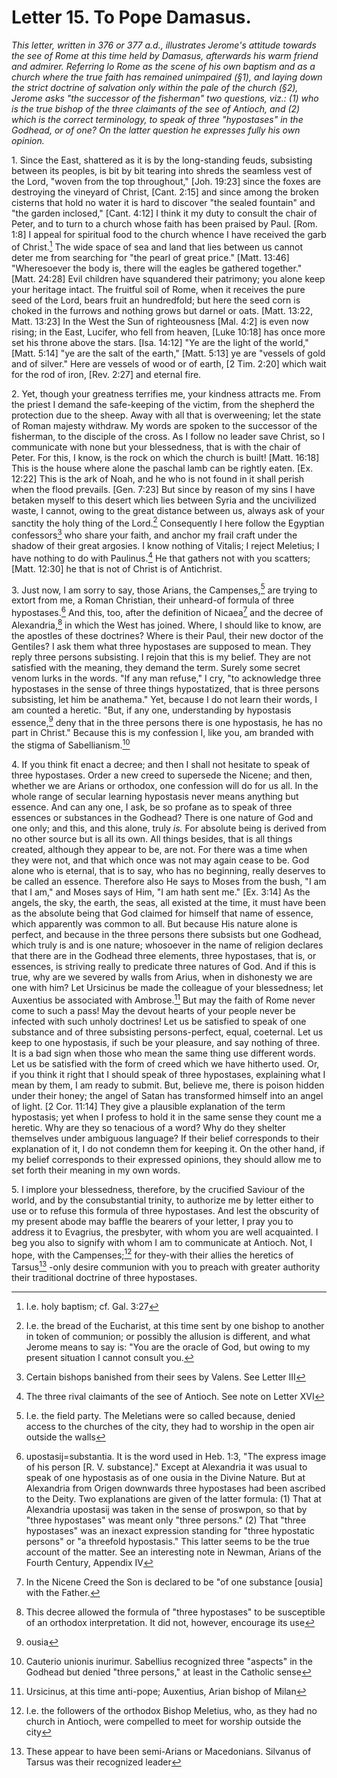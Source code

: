 <h1>Letter 15. To Pope Damasus.</h1>

<p><i>This letter, written in 376 or 377 a.d., illustrates Jerome's attitude towards the see of Rome at this time held by Damasus, afterwards his warm friend and admirer. Referring lo Rome as the scene of his own baptism and as a church where the true faith has remained unimpaired (&#167;1), and laying down the strict doctrine of salvation only within the pale of the church (&#167;2), Jerome asks "the successor of the fisherman" two questions, viz.: (1) who is the true bishop of the three claimants of the see of Antioch, and (2) which is the correct terminology, to speak of three "hypostases" in the Godhead, or of one? On the latter question he expresses fully his own opinion.</i></p>

1\. Since the East, shattered as it is by the long-standing feuds, subsisting between its peoples, is bit by bit tearing into shreds the seamless vest of the Lord, "woven from the top throughout," [Joh. 19:23] since the foxes are destroying the vineyard of Christ, [Cant. 2:15] and since among the broken cisterns that hold no water it is hard to discover "the sealed fountain" and "the garden inclosed," [Cant. 4:12] I think it my duty to consult the chair of Peter, and to turn to a church whose faith has been praised by Paul. [Rom. 1:8] I appeal for spiritual food to the church whence I have received the garb of Christ.[^P480_89161] The wide space of sea and land that lies between us cannot deter me from searching for "the pearl of great price." [Matt. 13:46] "Wheresoever the body is, there will the eagles be gathered together." [Matt. 24:28] Evil children have squandered their patrimony; you alone keep your heritage intact. The fruitful soil of Rome, when it receives the pure seed of the Lord, bears fruit an hundredfold; but here the seed corn is choked in the furrows and nothing grows but darnel or oats. [Matt. 13:22, Matt. 13:23] In the West the Sun of righteousness [Mal. 4:2] is even now rising; in the East, Lucifer, who fell from heaven, [Luke 10:18] has once more set his throne above the stars. [Isa. 14:12] "Ye are the light of the world," [Matt. 5:14] "ye are the salt of the earth," [Matt. 5:13] ye are "vessels of gold and of silver." Here are vessels of wood or of earth, [2 Tim. 2:20] which wait for the rod of iron, [Rev. 2:27] and eternal fire.

2\. Yet, though your greatness terrifies me, your kindness attracts me. From the priest I demand the safe-keeping of the victim, from the shepherd the protection due to the sheep. Away with all that is overweening; let the state of Roman majesty withdraw. My words are spoken to the successor of the fisherman, to the disciple of the cross. As I follow no leader save Christ, so I communicate with none but your blessedness, that is with the chair of Peter. For this, I know, is the rock on which the church is built! [Matt. 16:18] This is the house where alone the paschal lamb can be rightly eaten. [Ex. 12:22] This is the ark of Noah, and he who is not found in it shall perish when the flood prevails. [Gen. 7:23] But since by reason of my sins I have betaken myself to this desert which lies between Syria and the uncivilized waste, I cannot, owing to the great distance between us, always ask of your sanctity the holy thing of the Lord.[^P495_91193] Consequently I here follow the Egyptian confessors[^P496_91508] who share your faith, and anchor my frail craft under the shadow of their great argosies. I know nothing of Vitalis; I reject Meletius; I have nothing to do with Paulinus.[^P497_91756] He that gathers not with you scatters; [Matt. 12:30] he that is not of Christ is of Antichrist.

3\. Just now, I am sorry to say, those Arians, the Campenses,[^P500_92001] are trying to extort from me, a Roman Christian, their unheard-of formula of three hypostases.[^P501_92261] And this, too, after the definition of Nicaea[^P502_93049] and the decree of Alexandria,[^P503_93176] in which the West has joined. Where, I should like to know, are the apostles of these doctrines? Where is their Paul, their new doctor of the Gentiles? I ask them what three hypostases are supposed to mean. They reply three persons subsisting. I rejoin that this is my belief. They are not satisfied with the meaning, they demand the term. Surely some secret venom lurks in the words. "If any man refuse," I cry, "to acknowledge three hypostases in the sense of three things hypostatized, that is three persons subsisting, let him be anathema." Yet, because I do not learn their words, I am counted a heretic. "But, if any one, understanding by hypostasis essence,[^P504_93991] deny that in the three persons there is one hypostasis, he has no part in Christ." Because this is my confession I, like you, am branded with the stigma of Sabellianism.[^P505_94175] 

4\. If you think fit enact a decree; and then I shall not hesitate to speak of three hypostases. Order a new creed to supersede the Nicene; and then, whether we are Arians or orthodox, one confession will do for us all. In the whole range of secular learning hypostasis never means anything but essence. And can any one, I ask, be so profane as to speak of three essences or substances in the Godhead? There is one nature of God and one only; and this, and this alone, truly <I>is.</I> For absolute being is derived from no other source but is all its own. All things besides, that is all things created, although they appear to be, are not. For there was a time when they were not, and that which once was not may again cease to be. God alone who is eternal, that is to say, who has no beginning, really deserves to be called an essence. Therefore also He says to Moses from the bush, "I am that I am," and Moses says of Him, "I am hath sent me." [Ex. 3:14] As the angels, the sky, the earth, the seas, all existed at the time, it must have been as the absolute being that God claimed for himself that name of essence, which apparently was common to all. But because His nature alone is perfect, and because in the three persons there subsists but one Godhead, which truly is and is one nature; whosoever in the name of religion declares that there are in the Godhead three elements, three hypostases, that is, or essences, is striving really to predicate three natures of God. And if this is true, why are we severed by walls from Arius, when in dishonesty we are one with him? Let Ursicinus be made the colleague of your blessedness; let Auxentius be associated with Ambrose.[^P508_96001] But may the faith of Rome never come to such a pass! May the devout hearts of your people never be infected with such unholy doctrines! Let us be satisfied to speak of one substance and of three subsisting persons-perfect, equal, coeternal. Let us keep to one hypostasis, if such be your pleasure, and say nothing of three. It is a bad sign when those who mean the same thing use different words. Let us be satisfied with the form of creed which we have hitherto used. Or, if you think it right that I should speak of three hypostases, explaining what I mean by them, I am ready to submit. But, believe me, there is poison hidden under their honey; the angel of Satan has transformed himself into an angel of light. [2 Cor. 11:14] They give a plausible explanation of the term hypostasis; yet when I profess to hold it in the same sense they count me a heretic. Why are they so tenacious of a word? Why do they shelter themselves under ambiguous language? If their belief corresponds to their explanation of it, I do not condemn them for keeping it. On the other hand, if my belief corresponds to their expressed opinions, they should allow me to set forth their meaning in my own words.

5\. I implore your blessedness, therefore, by the crucified Saviour of the world, and by the consubstantial trinity, to authorize me by letter either to use or to refuse this formula of three hypostases. And lest the obscurity of my present abode may baffle the bearers of your letter, I pray you to address it to Evagrius, the presbyter, with whom you are well acquainted. I beg you also to signify with whom I am to communicate at Antioch. Not, I hope, with the Campenses;[^P511_97746] for they-with their allies the heretics of Tarsus[^P512_97947] -only desire communion with you to preach with greater authority their traditional doctrine of three hypostases.

[^P480_89161]:
	I.e. holy baptism; cf. Gal. 3:27

[^P495_91193]:
	I.e. the bread of the Eucharist, at this time sent by one bishop to another in token of communion; or possibly the allusion is different, and what Jerome means to say is: "You are the oracle of God, but owing to my present situation I cannot consult you.

[^P496_91508]:
	Certain bishops banished from their sees by Valens. See Letter III

[^P497_91756]:
	The three rival claimants of the see of Antioch. See note on Letter XVI

[^P500_92001]:
	I.e. the field party. The Meletians were so called because, denied access to the churches of the city, they had to worship in the open air outside the walls

[^P501_92261]:
	upostasij=substantia. It is the word used in Heb. 1:3, "The express image of his person [R. V. substance]." Except at Alexandria it was usual to speak of one hypostasis as of one ousia in the Divine Nature. But at Alexandria from Origen downwards three hypostases had been ascribed to the Deity. Two explanations are given of the latter formula: (1) That at Alexandria upostasij was taken in the sense of proswpon, so that by "three hypostases" was meant only "three persons." (2) That "three hypostases" was an inexact expression standing for "three hypostatic persons" or "a threefold hypostasis." This latter seems to be the true account of the matter. See an interesting note in Newman, Arians of the Fourth Century, Appendix IV

[^P502_93049]:
	In the Nicene Creed the Son is declared to be "of one substance [ousia] with the Father.

[^P503_93176]:
	This decree allowed the formula of "three hypostases" to be susceptible of an orthodox interpretation. It did not, however, encourage its use

[^P504_93991]:
	ousia

[^P505_94175]:
	Cauterio unionis inurimur. Sabellius recognized three "aspects" in the Godhead but denied "three persons," at least in the Catholic sense

[^P508_96001]:
	Ursicinus, at this time anti-pope; Auxentius, Arian bishop of Milan

[^P511_97746]:
	I.e. the followers of the orthodox Bishop Meletius, who, as they had no church in Antioch, were compelled to meet for worship outside the city

[^P512_97947]:
	These appear to have been semi-Arians or Macedonians. Silvanus of Tarsus was their recognized leader